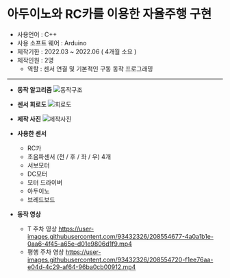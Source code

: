# 아두이노와 RC카를 이용한 자율주행 구현

+ 사용언어 : C++
+ 사용 소프트 웨어 : Arduino
+ 제작기한 : 2022.03 ~ 2022.06 ( 4개월 소요 )
+ 제작인원 : 2명
  + 역할 : 센서 연결 및 기본적인 구동 동작 프로그래밍
--------------------------------------------------

+ **동작 알고리즘**
![동작구조](https://user-images.githubusercontent.com/93432326/208554345-d552359d-4ca3-478e-91fe-c11cbfd37b45.jpg)

+ **센서 회로도**
![회로도](https://user-images.githubusercontent.com/93432326/208554359-ed5b82a5-b749-44ca-8140-8ffcd0bf144b.jpg)

+ **제작 사진**
![제작사진](https://user-images.githubusercontent.com/93432326/208554353-3c94dd0c-0439-4efa-b0a2-2cd649e7562e.jpg)

+ **사용한 센서**
  + RC카
  + 초음파센서 (전 / 후 / 좌 / 우) 4개
  + 서보모터
  + DC모터
  + 모터 드라이버
  + 아두이노
  + 브레드보드

+ **동작 영상**
  + T 주차 영상
  https://user-images.githubusercontent.com/93432326/208554677-4a0a1b1e-0aa6-4f45-a65e-d01e9806d1f9.mp4
  + 평행 주차 영상
  https://user-images.githubusercontent.com/93432326/208554720-f1ee76aa-e04d-4c29-af64-96ba0cb00912.mp4


